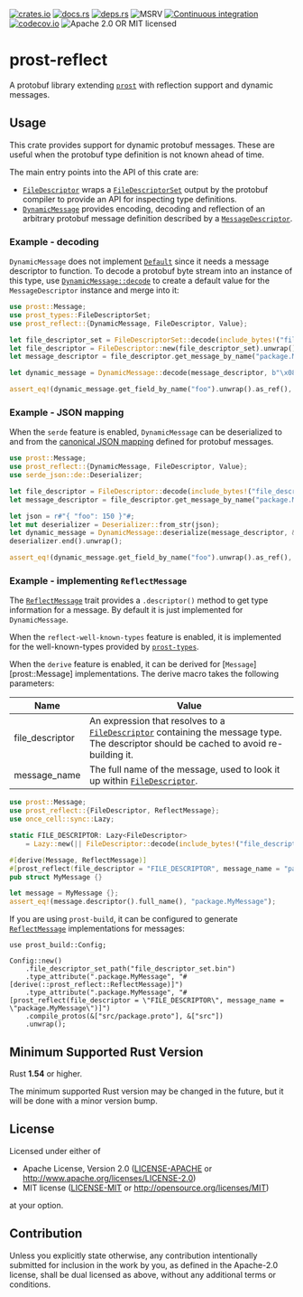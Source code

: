 [![crates.io](https://img.shields.io/crates/v/prost-reflect.svg)](https://crates.io/crates/prost-reflect/)
[![docs.rs](https://docs.rs/prost-reflect/badge.svg)](https://docs.rs/prost-reflect/)
[![deps.rs](https://deps.rs/crate/prost-reflect/0.6.0/status.svg)](https://deps.rs/crate/prost-reflect)
![MSRV](https://img.shields.io/badge/rustc-1.54+-blue.svg)
[![Continuous integration](https://github.com/andrewhickman/prost-reflect/actions/workflows/ci.yml/badge.svg)](https://github.com/andrewhickman/prost-reflect/actions/workflows/ci.yml)
[![codecov.io](https://codecov.io/gh/andrewhickman/prost-reflect/branch/main/graph/badge.svg?token=E2OITYXO7M)](https://codecov.io/gh/andrewhickman/prost-reflect)
![Apache 2.0 OR MIT licensed](https://img.shields.io/badge/license-Apache2.0%2FMIT-blue.svg)

# prost-reflect

A protobuf library extending [`prost`](https://crates.io/crates/prost) with reflection support and dynamic messages.

## Usage

This crate provides support for dynamic protobuf messages. These are useful when the
protobuf type definition is not known ahead of time.

The main entry points into the API of this crate are:

- [`FileDescriptor`] wraps a [`FileDescriptorSet`][prost_types::FileDescriptorSet] output by 
  the protobuf compiler to provide an API for inspecting type definitions.
- [`DynamicMessage`] provides encoding, decoding and reflection of an arbitrary protobuf 
  message definition described by a [`MessageDescriptor`].

### Example - decoding

`DynamicMessage` does not implement [`Default`] since it needs a message descriptor to
function. To decode a protobuf byte stream into an instance of this type, use [`DynamicMessage::decode`]
to create a default value for the `MessageDescriptor` instance and merge into it:

```rust
use prost::Message;
use prost_types::FileDescriptorSet;
use prost_reflect::{DynamicMessage, FileDescriptor, Value};

let file_descriptor_set = FileDescriptorSet::decode(include_bytes!("file_descriptor_set.bin").as_ref()).unwrap();
let file_descriptor = FileDescriptor::new(file_descriptor_set).unwrap();
let message_descriptor = file_descriptor.get_message_by_name("package.MyMessage").unwrap();

let dynamic_message = DynamicMessage::decode(message_descriptor, b"\x08\x96\x01".as_ref()).unwrap();

assert_eq!(dynamic_message.get_field_by_name("foo").unwrap().as_ref(), &Value::I32(150));
```

### Example - JSON mapping

When the `serde` feature is enabled, `DynamicMessage` can be deserialized to and from the
[canonical JSON mapping](https://developers.google.com/protocol-buffers/docs/proto3#json)
defined for protobuf messages.

```rust
use prost::Message;
use prost_reflect::{DynamicMessage, FileDescriptor, Value};
use serde_json::de::Deserializer;

let file_descriptor = FileDescriptor::decode(include_bytes!("file_descriptor_set.bin").as_ref()).unwrap();
let message_descriptor = file_descriptor.get_message_by_name("package.MyMessage").unwrap();

let json = r#"{ "foo": 150 }"#;
let mut deserializer = Deserializer::from_str(json);
let dynamic_message = DynamicMessage::deserialize(message_descriptor, &mut deserializer).unwrap();
deserializer.end().unwrap();

assert_eq!(dynamic_message.get_field_by_name("foo").unwrap().as_ref(), &Value::I32(150));
```

### Example - implementing `ReflectMessage`

The [`ReflectMessage`] trait provides a `.descriptor()` method to get type information for a message. By default it is just implemented for `DynamicMessage`.

When the `reflect-well-known-types` feature is enabled, it is implemented for the well-known-types provided by [`prost-types`](https://docs.rs/prost-types/0.9.0/prost_types).

When the `derive` feature is enabled, it can be derived for [`Message`][prost::Message] implementations. The
derive macro takes the following parameters:

| Name            | Value |
|-----------------|-------|
| file_descriptor | An expression that resolves to a [`FileDescriptor`] containing the message type. The descriptor should be cached to avoid re-building it. |
| message_name    | The full name of the message, used to look it up within [`FileDescriptor`]. |

```rust
use prost::Message;
use prost_reflect::{FileDescriptor, ReflectMessage};
use once_cell::sync::Lazy;

static FILE_DESCRIPTOR: Lazy<FileDescriptor>
    = Lazy::new(|| FileDescriptor::decode(include_bytes!("file_descriptor_set.bin").as_ref()).unwrap());

#[derive(Message, ReflectMessage)]
#[prost_reflect(file_descriptor = "FILE_DESCRIPTOR", message_name = "package.MyMessage")]
pub struct MyMessage {}

let message = MyMessage {};
assert_eq!(message.descriptor().full_name(), "package.MyMessage");
```

If you are using `prost-build`, it can be configured to generate [`ReflectMessage`] implementations
for messages:

```rust,no_run
use prost_build::Config;

Config::new()
    .file_descriptor_set_path("file_descriptor_set.bin")
    .type_attribute(".package.MyMessage", "#[derive(::prost_reflect::ReflectMessage)]")
    .type_attribute(".package.MyMessage", "#[prost_reflect(file_descriptor = \"FILE_DESCRIPTOR\", message_name = \"package.MyMessage\")]")
    .compile_protos(&["src/package.proto"], &["src"])
    .unwrap();
```

## Minimum Supported Rust Version

Rust **1.54** or higher.

The minimum supported Rust version may be changed in the future, but it will be
done with a minor version bump.

## License

Licensed under either of

 * Apache License, Version 2.0
   ([LICENSE-APACHE](LICENSE-APACHE) or http://www.apache.org/licenses/LICENSE-2.0)
 * MIT license
   ([LICENSE-MIT](LICENSE-MIT) or http://opensource.org/licenses/MIT)

at your option.

## Contribution

Unless you explicitly state otherwise, any contribution intentionally submitted
for inclusion in the work by you, as defined in the Apache-2.0 license, shall be
dual licensed as above, without any additional terms or conditions.

[`FileDescriptor`]: https://docs.rs/prost-reflect/0.6.0/prost_reflect/struct.FileDescriptor.html
[`DynamicMessage`]: https://docs.rs/prost-reflect/0.6.0/prost_reflect/struct.DynamicMessage.html
[`MessageDescriptor`]: https://docs.rs/prost-reflect/0.6.0/prost_reflect/struct.MessageDescriptor.html
[`MessageDescriptor`]: https://docs.rs/prost-reflect/0.6.0/prost_reflect/struct.MessageDescriptor.html
[`DynamicMessage::decode`]: https://docs.rs/prost-reflect/0.6.0/prost_reflect/struct.DynamicMessage.html#method.decode
[`ReflectMessage`]: https://docs.rs/prost-reflect/0.6.0/prost_reflect/trait.ReflectMessage.html

[`Default`]: https://doc.rust-lang.org/stable/core/default/trait.Default.html
[prost_types::FileDescriptorSet]: https://docs.rs/prost-types/latest/prost_types/struct.FileDescriptorSet.html
